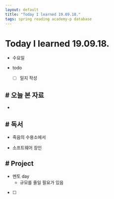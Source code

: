 ```yaml
---
layout: default
title: "Today I learned 19.09.18."
tags: spring reading academy-p database
---
```


# Today I learned 19.09.18.
- 수요일
- todo

  - [ ] 일지 작성



## # 오늘 본 자료

- 



## # 독서

- 죽음의 수용소에서

- 소프트웨어 장인

  

## # Project

- 멘토 day
  - 규모를 줄일 필요가 있음
- [   ]
